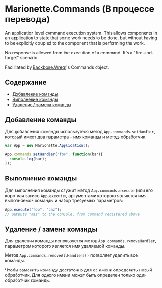 # Marionette.Commands (В процессе перевода)

An application level command execution system. This allows components in
an application to state that some work needs to be done, but without having
to be explicitly coupled to the component that is performing the work.

No response is allowed from the execution of a command. It's a "fire-and-forget"
scenario.

Facilitated by [Backbone.Wreqr](https://github.com/marionettejs/backbone.wreqr)'s 
Commands object.

## Содержание

* [Добавление команды](#register-a-command)
* [Выполнение команды](#execute-a-command)
* [Удаление / замена команды](#remove--replace-commands)

## Добавление команды

Для добавления команды использутеся метод `App.commands.setHandler`, который имеет два параметра - имя команды и метод-обработчик.

```js
var App = new Marionette.Application();

App.commands.setHandler("foo", function(bar){
  console.log(bar);
});
```

## Выполнение команды

Для выполнения команды служит метод `App.commands.execute` (или его короткая запись `App.execute`), аргументами которого являются имя выполняемой команды и набор требуемых параметров:

```js
App.execute("foo", "baz");
// outputs "baz" to the console, from command registered above
```

## Удаление / замена команды

Для удаления команды используется метод `App.commands.removeHandler`, параметром которого является имя удаляемой команды.

Метод `App.commands.removeAllHandlers()` позволяет удалить все команды.

Чтобы заменить команду достаточно для ее имени определить новый обработчик. Для одного имени может быть определен только один обработчик команды.